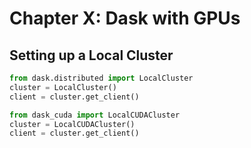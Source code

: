 # Chapter X: Dask with GPUs




## Setting up a Local Cluster


```Python
from dask.distributed import LocalCluster
cluster = LocalCluster()
client = cluster.get_client()
```


```Python
from dask_cuda import LocalCUDACluster
cluster = LocalCUDACluster()
client = cluster.get_client()
```

